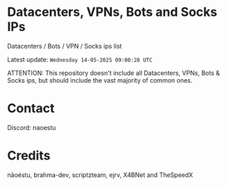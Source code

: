 # Datacenters, VPNs, Bots and Socks IPs
 
Datacenters / Bots / VPN / Socks ips list

Latest update: `Wednesday 14-05-2025 09:00:28 UTC` 

ATTENTION: This repository doesn't include all Datacenters, VPNs, Bots & Socks ips, 
but should include the vast majority of common ones.

# Contact
Discord: naoestu

# Credits
nãoéstu, brahma-dev, scriptzteam, ejrv, X4BNet and TheSpeedX
